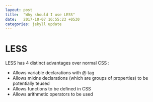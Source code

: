 ```yaml
---
layout: post
title:  "Why should I use LESS"
date:   2017-10-07 16:55:23 +0530
categories: jekyll update
---
```



# LESS 

LESS has 4 distinct advantages over normal CSS :
* Allows variable declarations with @ tag
* Allows mixins declarations (which are groups of properties) to be potentially teused
* Allows functions to be defined in CSS
* Allows arithmetic operators to be used







